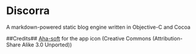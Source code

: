 Discorra
========

A markdown-powered static blog engine written in Objective-C and Cocoa

##Credits##
[Aha-soft](http://www.aha-soft.com) for the app icon (Creative Commons (Attribution-Share Alike 3.0 Unported))
